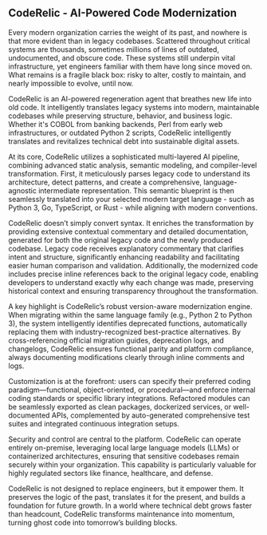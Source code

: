 ## CodeRelic - AI-Powered Code Modernization
Every modern organization carries the weight of its past, and nowhere is that more evident than in legacy codebases. Scattered throughout critical systems are thousands, sometimes millions of lines of outdated, undocumented, and obscure code. These systems still underpin vital infrastructure, yet engineers familiar with them have long since moved on. What remains is a fragile black box: risky to alter, costly to maintain, and nearly impossible to evolve, until now.

CodeRelic is an AI-powered regeneration agent that breathes new life into old code. It intelligently translates legacy systems into modern, maintainable codebases while preserving structure, behavior, and business logic. Whether it's COBOL from banking backends, Perl from early web infrastructures, or outdated Python 2 scripts, CodeRelic intelligently translates and revitalizes technical debt into sustainable digital assets.

At its core, CodeRelic utilizes a sophisticated multi-layered AI pipeline, combining advanced static analysis, semantic modeling, and compiler-level transformation. First, it meticulously parses legacy code to understand its architecture, detect patterns, and create a comprehensive, language-agnostic intermediate representation. This semantic blueprint is then seamlessly translated into your selected modern target language - such as Python 3, Go, TypeScript, or Rust - while aligning with modern conventions.

CodeRelic doesn’t simply convert syntax. It enriches the transformation by providing extensive contextual commentary and detailed documentation, generated for both the original legacy code and the newly produced codebase. Legacy code receives explanatory commentary that clarifies intent and structure, significantly enhancing readability and facilitating easier human comparison and validation. Additionally, the modernized code includes precise inline references back to the original legacy code, enabling developers to understand exactly why each change was made, preserving historical context and ensuring transparency throughout the transformation.

A key highlight is CodeRelic’s robust version-aware modernization engine. When migrating within the same language family (e.g., Python 2 to Python 3), the system intelligently identifies deprecated functions, automatically replacing them with industry-recognized best-practice alternatives. By cross-referencing official migration guides, deprecation logs, and changelogs, CodeRelic ensures functional parity and platform compliance, always documenting modifications clearly through inline comments and logs.

Customization is at the forefront: users can specify their preferred coding paradigm—functional, object-oriented, or procedural—and enforce internal coding standards or specific library integrations. Refactored modules can be seamlessly exported as clean packages, dockerized services, or well-documented APIs, complemented by auto-generated comprehensive test suites and integrated continuous integration setups.

Security and control are central to the platform. CodeRelic can operate entirely on-premise, leveraging local large language models (LLMs) or containerized architectures, ensuring that sensitive codebases remain securely within your organization. This capability is particularly valuable for highly regulated sectors like finance, healthcare, and defense.

CodeRelic is not designed to replace engineers, but it empower them. It preserves the logic of the past, translates it for the present, and builds a foundation for future growth. In a world where technical debt grows faster than headcount, CodeRelic transforms maintenance into momentum, turning ghost code into tomorrow’s building blocks.